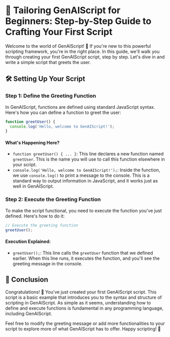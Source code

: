 # 🚀 Tailoring GenAIScript for Beginners: Step-by-Step Guide to Crafting Your First Script

Welcome to the world of GenAIScript! 🎉 If you're new to this powerful scripting framework, you're in the right place. In this guide, we'll walk you through creating your first GenAIScript script, step by step. Let's dive in and write a simple script that greets the user.

## 🛠️ Setting Up Your Script

### Step 1: Define the Greeting Function

In GenAIScript, functions are defined using standard JavaScript syntax. Here's how you can define a function to greet the user:

```javascript
function greetUser() {
  console.log('Hello, welcome to GenAIScript!');
}
```

#### What's Happening Here?
- `function greetUser() { ... }`: This line declares a new function named `greetUser`. This is the name you will use to call this function elsewhere in your script.
- `console.log('Hello, welcome to GenAIScript!');`: Inside the function, we use `console.log()` to print a message to the console. This is a standard way to output information in JavaScript, and it works just as well in GenAIScript.

### Step 2: Execute the Greeting Function

To make the script functional, you need to execute the function you've just defined. Here's how to do it:

```javascript
// Execute the greeting function
greetUser();
```

#### Execution Explained:
- `greetUser();`: This line calls the `greetUser` function that we defined earlier. When this line runs, it executes the function, and you'll see the greeting message in the console.

## 🌟 Conclusion

Congratulations! 🎉 You've just created your first GenAIScript script. This script is a basic example that introduces you to the syntax and structure of scripting in GenAIScript. As simple as it seems, understanding how to define and execute functions is fundamental in any programming language, including GenAIScript.

Feel free to modify the greeting message or add more functionalities to your script to explore more of what GenAIScript has to offer. Happy scripting! 🚀